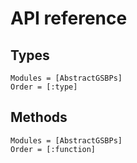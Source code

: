 # API reference

## Types

```@autodocs
Modules = [AbstractGSBPs]
Order = [:type]
```

## Methods

```@autodocs
Modules = [AbstractGSBPs]
Order = [:function]
```